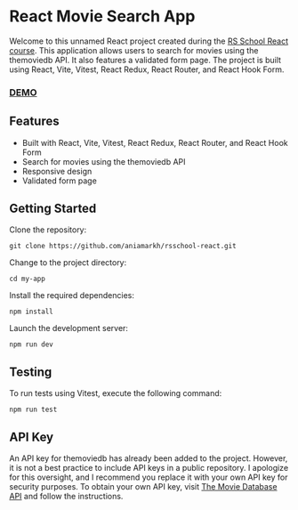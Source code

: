 # React Movie Search App 
Welcome to this unnamed React project created during the [RS School React course](https://rs.school/react/). This application allows users to search for movies using the themoviedb API. It also features a validated form page. The project is built using React, Vite, Vitest, React Redux, React Router, and React Hook Form.

### [DEMO](https://react-course-aniamarkh.onrender.com/)
## Features
- Built with React, Vite, Vitest, React Redux, React Router, and React Hook Form
- Search for movies using the themoviedb API
- Responsive design
- Validated form page

## Getting Started

Clone the repository:

`git clone https://github.com/aniamarkh/rsschool-react.git`

Change to the project directory:

`cd my-app`

Install the required dependencies:

`npm install`

Launch the development server:

`npm run dev`

## Testing
To run tests using Vitest, execute the following command:

`npm run test`

## API Key
An API key for themoviedb has already been added to the project. However, it is not a best practice to include API keys in a public repository. I apologize for this oversight, and I recommend you replace it with your own API key for security purposes. To obtain your own API key, visit [The Movie Database API](https://developers.themoviedb.org/3) and follow the instructions.
